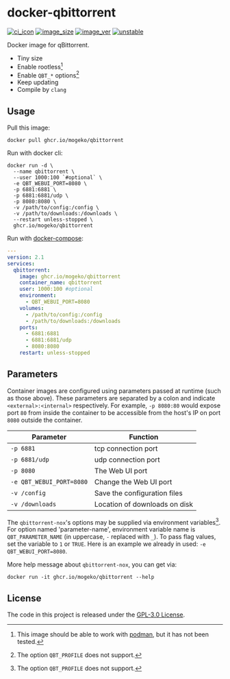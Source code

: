 # docker-qbittorrent

[![ci_icon]][ci_link] [![image_size]][docker_link] [![image_ver]][docker_link] [![unstable]][docker_link]

Docker image for qBittorrent. 

- Tiny size
- Enable rootless[^1]
- Enable `QBT_*` options[^2]
- Keep updating
- Compile by `clang`

## Usage

Pull this image:

```shell
docker pull ghcr.io/mogeko/qbittorrent
```

Run with docker cli:

```shell
docker run -d \
  --name qbittorrent \
  --user 1000:100 `#optional` \
  -e QBT_WEBUI_PORT=8080 \
  -p 6881:6881 \
  -p 6881:6881/udp \
  -p 8080:8080 \
  -v /path/to/config:/config \
  -v /path/to/downloads:/downloads \
  --restart unless-stopped \
  ghcr.io/mogeko/qbittorrent
```

Run with [docker-compose]:

```yml
---
version: 2.1
services:
  qbittorrent:
    image: ghcr.io/mogeko/qbittorrent
    container_name: qbittorrent
    user: 1000:100 #optional
    environment:
      - QBT_WEBUI_PORT=8080
    volumes:
      - /path/to/config:/config
      - /path/to/downloads:/downloads
    ports:
      - 6881:6881
      - 6881:6881/udp
      - 8080:8080
    restart: unless-stopped
```

## Parameters

Container images are configured using parameters passed at runtime (such as those above). These parameters are separated by a colon and indicate `<external>:<internal>` respectively. For example, `-p 8080:80` would expose port `80` from inside the container to be accessible from the host's IP on port `8080` outside the container.

| Parameter                | Function                      |
|--------------------------|-------------------------------|
| `-p 6881`                | tcp connection port           |
| `-p 6881/udp`            | udp connection port           |
| `-p 8080`                | The Web UI port               |
| `-e QBT_WEBUI_PORT=8080` | Change the Web UI port        |
| `-v /config`             | Save the configuration files  |
| `-v /downloads`          | Location of downloads on disk |

The `qbittorrent-nox`'s options may be supplied via environment variables[^2]. For option named 'parameter-name', environment variable name is `QBT_PARAMETER_NAME` (in uppercase, `-` replaced with `_`). To pass flag values, set the variable to `1` or `TRUE`. Here is an example we already in used: `-e QBT_WEBUI_PORT=8080`.

More help message about `qbittorrent-nox`, you can get via:

```shell
docker run -it ghcr.io/mogeko/qbittorrent --help
```

## License

The code in this project is released under the [GPL-3.0 License][license].


<!-- footnote -->

[^1]: This image should be able to work with [podman], but it has not been tested.
[^2]: The option `QBT_PROFILE` does not support.

<!-- badge -->

[ci_icon]: https://github.com/mogeko/docker-qbittorrent/actions/workflows/auto-update.yml/badge.svg
[ci_link]: https://github.com/mogeko/docker-qbittorrent/actions/workflows/auto-update.yml
[image_size]: https://img.shields.io/docker/image-size/mogeko/qbittorrent?logo=docker
[image_ver]: https://img.shields.io/docker/v/mogeko/qbittorrent/latest?logo=docker
[unstable]: https://img.shields.io/docker/v/mogeko/qbittorrent?label=unstable&logo=docker
[docker_link]: https://hub.docker.com/r/mogeko/qbittorrent

<!-- links -->

[docker-compose]: https://docs.docker.com/compose
[license]: https://github.com/mogeko/docker-qbittorrent/blob/master/LICENSE
[podman]: https://podman.io

